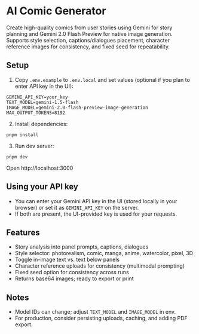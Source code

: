 # AI Comic Generator

Create high-quality comics from user stories using Gemini for story planning and Gemini 2.0 Flash Preview for native image generation. Supports style selection, captions/dialogues placement, character reference images for consistency, and fixed seed for repeatability.

## Setup

1. Copy `.env.example` to `.env.local` and set values (optional if you plan to enter API key in the UI):

```
GEMINI_API_KEY=your_key
TEXT_MODEL=gemini-1.5-flash
IMAGE_MODEL=gemini-2.0-flash-preview-image-generation
MAX_OUTPUT_TOKENS=8192
```

2. Install dependencies:

```
pnpm install
```

3. Run dev server:

```
pnpm dev
```

Open http://localhost:3000

## Using your API key

- You can enter your Gemini API key in the UI (stored locally in your browser) or set it as `GEMINI_API_KEY` on the server.
- If both are present, the UI-provided key is used for your requests.

## Features

- Story analysis into panel prompts, captions, dialogues
- Style selector: photorealism, comic, manga, anime, watercolor, pixel, 3D
- Toggle in-image text vs. text below panels
- Character reference uploads for consistency (multimodal prompting)
- Fixed seed option for consistency across runs
- Returns base64 images; ready to export or print

## Notes

- Model IDs can change; adjust `TEXT_MODEL` and `IMAGE_MODEL` in env.
- For production, consider persisting uploads, caching, and adding PDF export.
